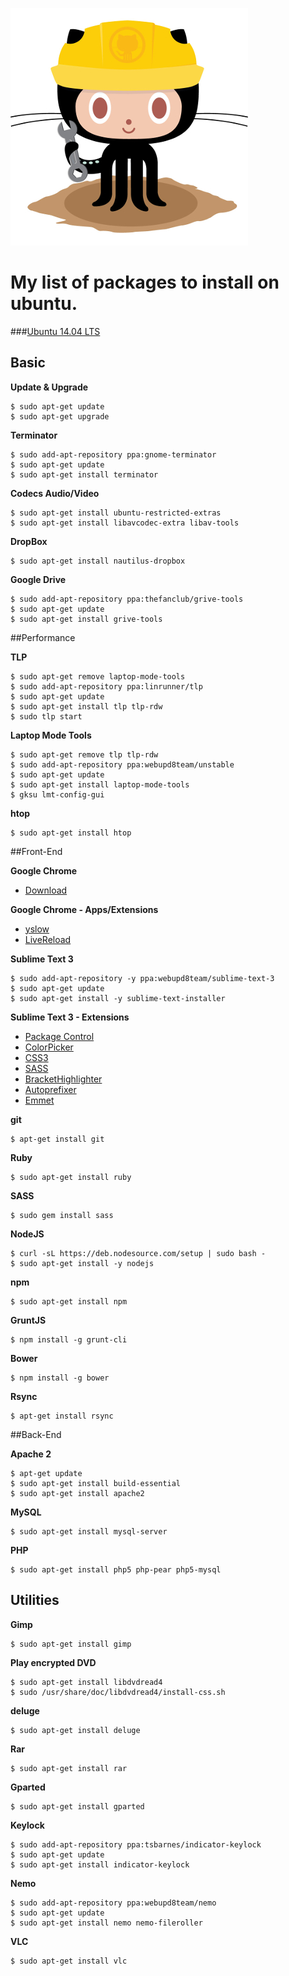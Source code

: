 ![alt text](constructocat.jpg "constructocat")

# My list of packages to install on ubuntu.

###[Ubuntu 14.04 LTS](http://ubuntu-br.org/)

## Basic

**Update & Upgrade**

    $ sudo apt-get update
    $ sudo apt-get upgrade
    

**Terminator**

    $ sudo add-apt-repository ppa:gnome-terminator
	$ sudo apt-get update
	$ sudo apt-get install terminator

**Codecs Audio/Video**

	$ sudo apt-get install ubuntu-restricted-extras
	$ sudo apt-get install libavcodec-extra libav-tools

**DropBox**

	$ sudo apt-get install nautilus-dropbox

**Google Drive**

	$ sudo add-apt-repository ppa:thefanclub/grive-tools 
	$ sudo apt-get update 
	$ sudo apt-get install grive-tools

##Performance

**TLP**

	$ sudo apt-get remove laptop-mode-tools
	$ sudo add-apt-repository ppa:linrunner/tlp
	$ sudo apt-get update
	$ sudo apt-get install tlp tlp-rdw
	$ sudo tlp start

**Laptop Mode Tools**

	$ sudo apt-get remove tlp tlp-rdw
	$ sudo add-apt-repository ppa:webupd8team/unstable
	$ sudo apt-get update
	$ sudo apt-get install laptop-mode-tools
	$ gksu lmt-config-gui

**htop**

	$ sudo apt-get install htop

##Front-End

**Google Chrome**

- [Download](http://www.google.com/chrome/)

**Google Chrome - Apps/Extensions**

- [yslow](http://yslow.org/)
- [LiveReload](https://chrome.google.com/webstore/detail/livereload/jnihajbhpnppcggbcgedagnkighmdlei?hl=pt-BR)

**Sublime Text 3**

	$ sudo add-apt-repository -y ppa:webupd8team/sublime-text-3
	$ sudo apt-get update
	$ sudo apt-get install -y sublime-text-installer 

**Sublime Text 3 - Extensions**

- [Package Control](https://sublime.wbond.net/installation)
- [ColorPicker](https://sublime.wbond.net/packages/ColorPicker)
- [CSS3](https://sublime.wbond.net/packages/CSS3)
- [SASS](https://sublime.wbond.net/packages/Sass)
- [BracketHighlighter](https://sublime.wbond.net/packages/BracketHighlighter)
- [Autoprefixer](https://sublime.wbond.net/packages/Autoprefixer)
- [Emmet](https://sublime.wbond.net/packages/Emmet)

**git**

	$ apt-get install git

**Ruby**

	$ sudo apt-get install ruby

**SASS**

	$ sudo gem install sass

**NodeJS**

	$ curl -sL https://deb.nodesource.com/setup | sudo bash -
	$ sudo apt-get install -y nodejs

**npm**

	$ sudo apt-get install npm

**GruntJS**

	$ npm install -g grunt-cli

**Bower**

	$ npm install -g bower

**Rsync**

	$ apt-get install rsync 

##Back-End

**Apache 2**

	$ apt-get update
	$ sudo apt-get install build-essential
	$ sudo apt-get install apache2

**MySQL**

	$ sudo apt-get install mysql-server

**PHP**

	$ sudo apt-get install php5 php-pear php5-mysql

## Utilities

**Gimp**

	$ sudo apt-get install gimp

**Play encrypted DVD**

	$ sudo apt-get install libdvdread4
	$ sudo /usr/share/doc/libdvdread4/install-css.sh

**deluge**

	$ sudo apt-get install deluge

**Rar**

	$ sudo apt-get install rar

**Gparted**

	$ sudo apt-get install gparted

**Keylock**

	$ sudo add-apt-repository ppa:tsbarnes/indicator-keylock 
	$ sudo apt-get update 
	$ sudo apt-get install indicator-keylock

**Nemo**

	$ sudo add-apt-repository ppa:webupd8team/nemo 
	$ sudo apt-get update 
	$ sudo apt-get install nemo nemo-fileroller

**VLC**

	$ sudo apt-get install vlc
